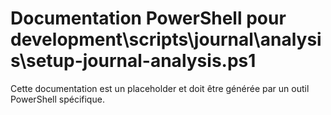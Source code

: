 # Documentation PowerShell pour development\scripts\journal\analysis\setup-journal-analysis.ps1

Cette documentation est un placeholder et doit être générée par un outil PowerShell spécifique.
